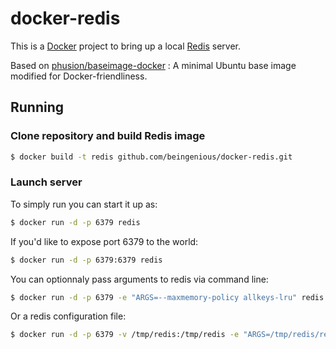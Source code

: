 docker-redis
============

This is a [Docker](http://docker.io) project to bring up a local [Redis](http://redis.io) server.

Based on [phusion/baseimage-docker](https://github.com/phusion/baseimage-docker) : A minimal Ubuntu base image modified for Docker-friendliness.

## Running

### Clone repository and build Redis image

```bash
$ docker build -t redis github.com/beingenious/docker-redis.git
```

### Launch server

To simply run you can start it up as:
```bash
$ docker run -d -p 6379 redis
```

If you'd like to expose port 6379 to the world:
```bash
$ docker run -d -p 6379:6379 redis
```

You can optionnaly pass arguments to redis via command line:
```bash
$ docker run -d -p 6379 -e "ARGS=--maxmemory-policy allkeys-lru" redis
```

Or a redis configuration file:
```bash
$ docker run -d -p 6379 -v /tmp/redis:/tmp/redis -e "ARGS=/tmp/redis/redis.conf" redis
```
